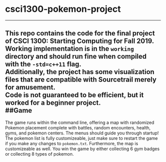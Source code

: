 # csci1300-pokemon-project
------------------
This repo contains the code for the final project of CSCI 1300: Starting Computing for Fall 2019. Working implementation is in the `working` directory and should run fine when compiled with the `-std=c++11` flag.  
Additionally, the project has some visualization files that are compatible with Sourcetrail merely for amusement.  
Code is not guaranteed to be efficient, but it worked for a beginner project.  
##Game
------------------
The game runs within the command line, offering a map with randomized Pokemon placement complete with battles, random encounters, health, gyms, and pokemon centers. The menus should guide you through startup! The pokemon list is fully customizeable, just make sure to restart the game if you make any changes to `pokemon.txt`. Furthermore, the map is customizeable as well. You win the game by either collecting 6 gym badges or collecting 8 types of pokemon.

